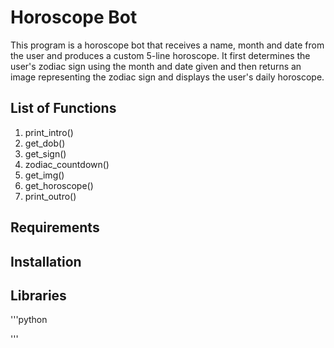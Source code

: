 # Horoscope Bot
This program is a horoscope bot that receives a name, month and date from the user and produces a custom 5-line horoscope. It first determines the user's zodiac sign using the month and date given and then returns an image representing the zodiac sign and displays the user's daily horoscope. 

## List of Functions

1. print_intro()
2. get_dob()
3. get_sign()
4. zodiac_countdown()
5. get_img()
6. get_horoscope()
7. print_outro()

## Requirements

## Installation

## Libraries

'''python

'''
